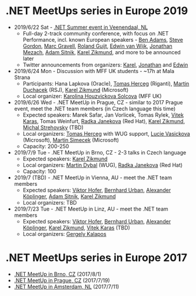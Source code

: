 # .NET MeetUps series in Europe 2019

* 2019/6/22 Sat - [.NET Summer event in Veenendaal, NL](https://www.dncse.nl)
  * Full-day 2-track community conference, with focus on .NET Performance, incl. known European speakers - [Ben Adams](https://twitter.com/ben_a_adams), [Steve Gordon](https://twitter.com/stevejgordon), [Marc Gravell](https://twitter.com/marcgravell), [Roland Guijt](https://twitter.com/RolandGuijt), [Edwin van Wijk](https://twitter.com/evanwijk), [Jonathan Mezach](https://twitter.com/jmezach), [Adam Sitnik](https://twitter.com/SitnikAdam), [Karel Zikmund](https://twitter.com/ziki_cz), and more to be announced later
  * Twitter announcements from organizers: [Karel](https://twitter.com/ziki_cz/status/1114233629603794945), [Jonathan](https://twitter.com/jmezach/status/1114179140868091905) and [Edwin](https://twitter.com/evanwijk/status/1114239135873732608)
* 2019/6/24 Mon - Discussion with MFF UK students - ~17h at Mala Strana
  * Participants: Hana Lapkova (Oracle), [Tomas Herceg](https://twitter.com/hercegtomas) (Riganti), [Martin Duchacek](https://twitter.com/MDuchacek) (RSJ), [Karel Zikmund](https://twitter.com/ziki_cz) (Microsoft)
  * Local organizer: [Karolina Houzvickova Solcova](https://www.mff.cuni.cz/cs/fakulta/organizacni-struktura/lide?hdl=3951) (MFF UK)
* 2019/6/26 Wed - .NET MeetUp in Prague, CZ - similar to 2017 Prague event, meet the .NET team members (in Czech language this time)
  * Expected speakers: Marek Safar, Jan Vorlicek, Tomas Rylek, [Vitek Karas](https://twitter.com/vkaras), Tomas Weinfurt, [Radka Janekova](https://twitter.com/RheaAyase) (Red Hat), [Karel Zikmund](https://twitter.com/ziki_cz), [Michal Strehovsky](https://twitter.com/MStrehovsky) (TBD)
  * Local organizers: [Tomas Herceg](https://twitter.com/hercegtomas) with WUG support, [Lucie Vasickova](https://twitter.com/lulucieva) (Microsoft), [Martin Simecek](https://twitter.com/deeedx) (Microsoft)
  * Capacity: 200-250
* 2019/7/9 Tue - .NET MeetUp in Brno, CZ - 2-3 talks in Czech language
  * Expected speakers: [Karel Zikmund](https://twitter.com/ziki_cz)
  * Local organizers: [Martin Dybal](https://twitter.com/Martin_Dybal) (WUG), [Radka Janekova](https://twitter.com/RheaAyase) (Red Hat)
  * Capacity: 100
* 2019/7 (TBD) - .NET MeetUp in Vienna, AU - meet the .NET team members
  * Expected speakers: [Viktor Hofer](https://twitter.com/ViktorHofer), [Bernhard Urban](https://twitter.com/lewurm), [Alexander Köplinger](https://twitter.com/akoeplinger), [Adam Sitnik](https://twitter.com/SitnikAdam), [Karel Zikmund](https://twitter.com/ziki_cz)
  * Local organizers: TBD
* 2019/7/23 Tue - .NET MeetUp in Linz, AU - meet the .NET team members
  * Expected speakers: [Viktor Hofer](https://twitter.com/ViktorHofer), [Bernhard Urban](https://twitter.com/lewurm), [Alexander Köplinger](https://twitter.com/akoeplinger), [Karel Zikmund](https://twitter.com/ziki_cz), [Vitek Karas](https://twitter.com/vkaras) (TBD)
  * Local organizers: [Gergely Kalapos](https://twitter.com/gregkalapos)

# .NET MeetUps series in Europe 2017

* [.NET MeetUp in Brno, CZ](/events/2017-08-01_dotNetMeetUp_Brno) (2017/8/1)
* [.NET MeetUp in Prague, CZ](/events/2017-07-19_dotNetMeetUp_Prague) (2017/7/19)
* [.NET MeetUp in Amsterdam, NL](/events/2017-07-11_dotNetMeetUp_Amsterdam) (2017/7/11)
